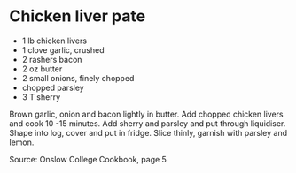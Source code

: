 # Chicken liver pate

* 1 lb chicken livers
* 1 clove garlic, crushed
* 2 rashers bacon
* 2 oz butter
* 2 small onions, finely chopped
* chopped parsley
* 3 T sherry

Brown garlic, onion and bacon lightly in butter.  Add chopped chicken livers and cook 10 -15 minutes.  Add sherry and parsley and put through liquidiser.  Shape into log, cover and put in fridge.  Slice thinly, garnish with parsley and lemon.

Source: Onslow College Cookbook, page 5

